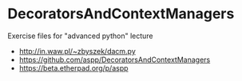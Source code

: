 # DecoratorsAndContextManagers
Exercise files for "advanced python" lecture

- http://in.waw.pl/~zbyszek/dacm.py
- https://github.com/aspp/DecoratorsAndContextManagers
- https://beta.etherpad.org/p/aspp
